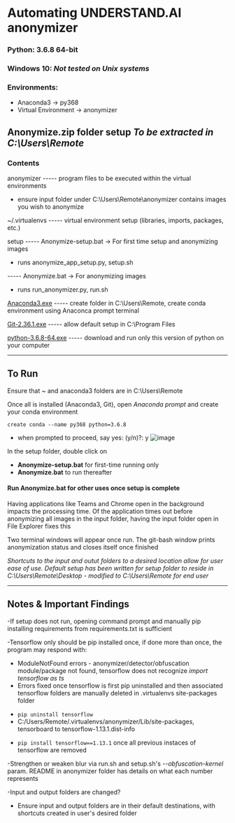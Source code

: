 # Automating UNDERSTAND.AI anonymizer
### Python: 3.6.8 64-bit
### Windows 10: *Not tested on Unix systems*
### Environments:

- Anaconda3 -> py368
- Virtual Environment -> anonymizer

## Anonymize.zip folder setup ***To be extracted in C:\Users\Remote***
### Contents
anonymizer
----- program files to be executed within the virtual environments
* ensure input folder under C:\Users\Remote\anonymizer contains images you wish to anonymize

~/.virtualenvs
----- virtual environment setup (libraries, imports, packages, etc.)

setup
----- Anonymize-setup.bat  ->  For first time setup and anonymizing images
* runs anonymize_app_setup.py, setup.sh

----- Anonymize.bat        ->  For anonymizing images 
* runs run_anonymizer.py, run.sh

[Anaconda3.exe](https://repo.anaconda.com/archive/Anaconda3-2022.05-Windows-x86_64.exe)
----- create folder in C:\Users\Remote, create conda environment using Anaconca prompt terminal

[Git-2.36.1.exe](https://github.com/git-for-windows/git/releases/download/v2.36.1.windows.1/Git-2.36.1-64-bit.exe)
----- allow default setup in C:\Program Files

[python-3.6.8-64.exe](https://www.python.org/ftp/python/3.6.8/python-3.6.8-amd64.exe)
----- download and run only this version of python on your computer


----
## To Run
Ensure that ~ and anaconda3 folders are in C:\Users\Remote

Once all is installed (Anaconda3, Git), open *Anaconda prompt* and create your conda environment

```create conda --name py368 python=3.6.8```
-  when prompted to proceed, say yes: (y/n)?: y
![image](Anaconda-prompt.png)


In the setup folder, double click on
* **Anonymize-setup.bat** for first-time running only
* **Anonymize.bat** to run thereafter
#### Run **Anonymize.bat** for other uses once setup is complete

Having applications like Teams and Chrome open in the background impacts the processing time. Of the application times out before anonymizing all images in the input folder, having the input folder open in File Explorer fixes this

Two terminal windows will appear once run. The git-bash window prints anonymization status and closes itself once finished

*Shortcuts to the input and outut folders to a desired location allow for user ease of use. Default setup has been written for setup folder to reside in C:\Users\Remote\Desktop - modified to C:\Users\Remote for end user*


----
## Notes & Important Findings
-If setup does not run, opening command prompt and manually pip installing requirements from requirements.txt is sufficient

-Tensorflow only should be pip installed once, if done more than once, the program may respond with:
*   ModuleNotFound errors - anonymizer/detector/obfuscation module/package not found, tensorflow does not recognize *import tensorflow as ts*
*   Errors fixed once tensorflow is first pip uninstalled and then associated tensorflow folders are manually deleted in .virtualenvs site-packages folder
- ```pip uninstall tensorflow```
- C:/Users/Remote/.virtualenvs/anonymizer/Lib/site-packages, tensorboard to tensorflow-1.13.1.dist-info
* ```pip install tensorflow==1.13.1``` once all previous instaces of tensorflow are removed

-Strengthen or weaken blur via run.sh and setup.sh's *--obfuscation-kernel* param. README in anonymizer folder has details on what each number represents

-Input and output folders are changed?
*   Ensure input and output folders are in their default destinations, with shortcuts created in user's desired folder 
